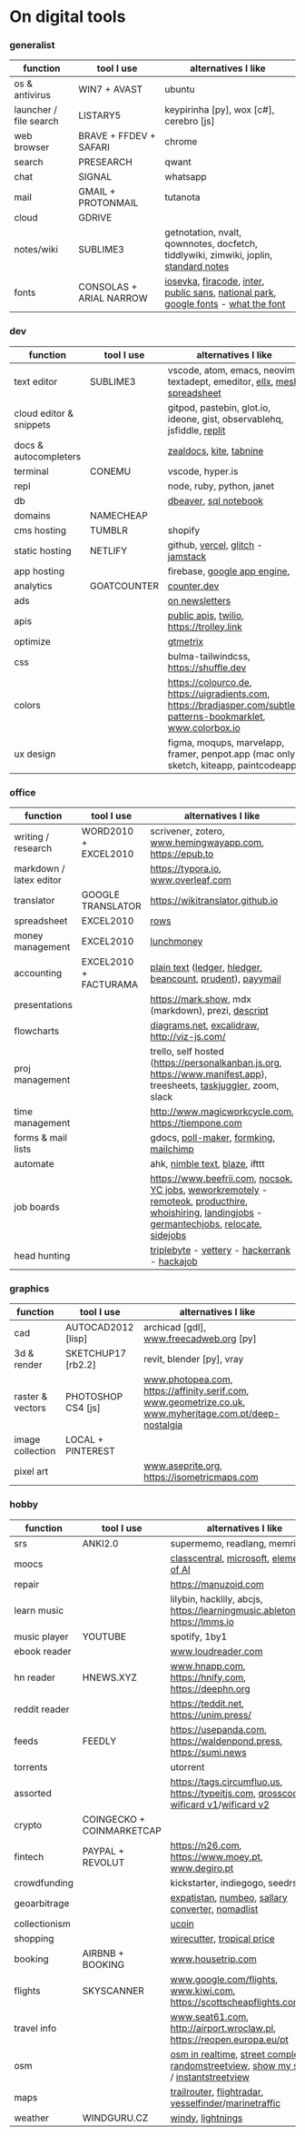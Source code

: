 # On digital tools

### generalist

| function | tool I use | alternatives I like |
| --- | --- | --- |
| os & antivirus | WIN7 + AVAST | ubuntu
| launcher / file search | LISTARY5 | keypirinha [py], wox [c#], cerebro [js]
| web browser | BRAVE + FFDEV + SAFARI | chrome
| search | PRESEARCH | qwant
| chat | SIGNAL | whatsapp
| mail | GMAIL + PROTONMAIL | tutanota
| cloud | GDRIVE | 
| notes/wiki | SUBLIME3 | getnotation, nvalt, qownnotes, docfetch, tiddlywiki, zimwiki, joplin, [standard notes](https://standardnotes.org)
| fonts | CONSOLAS + ARIAL NARROW | [iosevka](https://typeof.net/Iosevka), [firacode](https://github.com/tonsky/FiraCode), [inter](https://rsms.me/inter), [public sans](https://public-sans.digital.gov), [national park](https://nationalparktypeface.com), [google fonts](https://fonts.google.com) - [what the font](onts.com/WhatTheFont)

### dev

| function | tool I use | alternatives I like |
| --- | --- | --- |
| text editor | SUBLIME3 | vscode, atom, emacs, neovim, textadept, emeditor, [ellx](https://ellx.io), [mesh spreadsheet](http://mesh-spreadsheet.com)
| cloud editor & snippets | | gitpod, pastebin, glot.io, ideone, gist, observablehq, jsfiddle, [replit](https://repl.it)
| docs & autocompleters | | [zealdocs](https://zealdocs.org), [kite](https://www.kite.com), [tabnine](https://tabnine.com)
| terminal | CONEMU | vscode, hyper.is
| repl | | node, ruby, python, janet
| db | | [dbeaver](https://dbeaver.io), [sql notebook](https://franchise.cloud)
| domains | NAMECHEAP |
| cms hosting | TUMBLR |  shopify
| static hosting | NETLIFY | github, [vercel](https://vercel.com), [glitch](https://glitch.com) - [jamstack](https://jamstack.org/generators)
| app hosting | | firebase, [google app engine](https://cloud.google.com/appengine), 
| analytics | GOATCOUNTER | [counter.dev](https://counter.dev)
| ads | | [on newsletters](https://upstart.me/search/index.php)
| apis | | [public apis](https://github.com/public-apis/public-apis), [twilio](https://www.twilio.com), https://trolley.link
| optimize | | [gtmetrix](https://gtmetrix.com)
| css | | bulma-tailwindcss, https://shuffle.dev
| colors | | https://colourco.de, https://uigradients.com, https://bradjasper.com/subtle-patterns-bookmarklet, www.colorbox.io
| ux design | | figma, moqups, marvelapp, framer, penpot.app (mac only: sketch, kiteapp, paintcodeapp)

### office

| function | tool I use | alternatives I like |
| --- | --- | --- |
| writing / research | WORD2010 + EXCEL2010 | scrivener, zotero, www.hemingwayapp.com, https://epub.to
| markdown / latex editor | | https://typora.io, www.overleaf.com
| translator | GOOGLE TRANSLATOR | https://wikitranslator.github.io
| spreadsheet | EXCEL2010 | [rows](https://rows.com)
| money management | EXCEL2010 | [lunchmoney](https://lunchmoney.app)
| accounting | EXCEL2010 + FACTURAMA | [plain text](https://plaintextaccounting.org/) ([ledger](www.ledger-cli.org), [hledger](https://hledger.org), [beancount](https://awesome-beancount.com), [prudent](https://prudent.me)), [payymail](https://payymail.com)
| presentations | | https://mark.show, mdx (markdown), prezi, [descript](https://www.descript.com)
| flowcharts | | [diagrams.net](https://app.diagrams.net), [excalidraw](https://excalidraw.com), http://viz-js.com/
| proj management | | trello, self hosted (https://personalkanban.js.org, https://www.manifest.app), treesheets, [taskjuggler](https://taskjuggler.org), zoom, slack
| time management | | http://www.magicworkcycle.com, https://tiempone.com
| forms & mail lists | | gdocs, [poll-maker](https://www.poll-maker.com), [formking](https://www.formking.io), [mailchimp](https://mailchimp.com)
| automate | | ahk, [nimble text](https://nimbletext.com), [blaze](https://blaze.today), ifttt
| job boards | | https://www.beefrii.com, [nocsok](https://nocsok.com/), [YC jobs](https://www.ycombinator.com/jobs), [weworkremotely](https://weworkremotely.com/) - [remoteok](https://remoteok.io/), [producthire](https://producthire.net/), [whoishiring](https://whoishiring.io/), [landingjobs](https://landing.jobs/) - [germantechjobs](https://germantechjobs.de/), [relocate](https://relocate.me/), [sidejobs](https://sidequestjobs.com/)
| head hunting | | [triplebyte](https://triplebyte.com/) - [vettery](https://www.vettery.com/candidate/tech) - [hackerrank](https://www.hackerrank.com/) - [hackajob](https://hackajob.co/)

### graphics

| function | tool I use | alternatives I like |
| --- | --- | --- |
| cad | AUTOCAD2012 [lisp] |  archicad [gdl], www.freecadweb.org [py]
| 3d & render | SKETCHUP17 [rb2.2] | revit, blender [py], vray
| raster & vectors | PHOTOSHOP CS4 [js] | www.photopea.com, https://affinity.serif.com, www.geometrize.co.uk, www.myheritage.com.pt/deep-nostalgia
| image collection | LOCAL + PINTEREST | | dribbble, behance, pexels, unsplash, https://carbon.now.sh
| pixel art | | www.aseprite.org, https://isometricmaps.com

### hobby

| function | tool I use | alternatives I like |
| --- | --- | --- |
| srs | ANKI2.0 | supermemo, readlang, memrise
| moocs | | [classcentral](https://classcentral.com), [microsoft](https://docs.microsoft.com/en-us/learn), [elements of AI](https://elementsofai.com)
| repair | | https://manuzoid.com
| learn music | | lilybin, hacklily, abcjs, https://learningmusic.ableton.com, https://lmms.io
| music player | YOUTUBE | spotify, 1by1
| ebook reader | | www.loudreader.com
| hn reader | HNEWS.XYZ | www.hnapp.com, https://hnify.com, https://deephn.org
| reddit reader | | https://teddit.net, https://unim.press/|chia
| feeds | FEEDLY | https://usepanda.com, https://waldenpond.press, https://sumi.news
| torrents | | utorrent
| assorted | | https://tags.circumfluo.us, https://typeitjs.com, [qrosscodes](https://qrosscodes.com), [wificard v1](https://wificard.io)/[wificard v2](https://zdgeier.github.io/wifi-code)
| crypto | COINGECKO + COINMARKETCAP |
| fintech | PAYPAL + REVOLUT | https://n26.com, https://www.moey.pt, www.degiro.pt
| crowdfunding | | kickstarter, indiegogo, seedrs
| geoarbitrage | | [expatistan](https://www.expatistan.com/cost-of-living), [numbeo](https://www.numbeo.com/cost-of-living/), [sallary converter](https://neilkakkar.com/salary-calculator-by-city.html), [nomadlist](https://nomadlist.com)
| collectionism | | [ucoin](https://en.ucoin.net)
| shopping | | [wirecutter](https://www.nytimes.com/wirecutter), [tropical price](https://tropicalprice.com)
| booking | AIRBNB + BOOKING | www.housetrip.com
| flights | SKYSCANNER | www.google.com/flights, www.kiwi.com, https://scottscheapflights.com
| travel info | | www.seat61.com, http://airport.wroclaw.pl, https://reopen.europa.eu/pt
| osm | | [osm in realtime](https://osm-in-realtime.jwestman.net), [street complete](https://play.google.com/store/apps/details?id=de.westnordost.streetcomplete), [randomstreetview](https://randomstreetview.com/), [show my street](https://showmystreet.com/) / [instantstreetview](https://www.instantstreetview.com/)
| maps | | [trailrouter](https://trailrouter.com), [flightradar](https://www.flightradar24.com), [vesselfinder](https://www.vesselfinder.com/)/[marinetraffic](https://www.marinetraffic.com/)
| weather | WINDGURU.CZ | [windy](https://www.windy.com), [lightnings](https://www.blitzortung.org/en/live_lightning_maps.php)